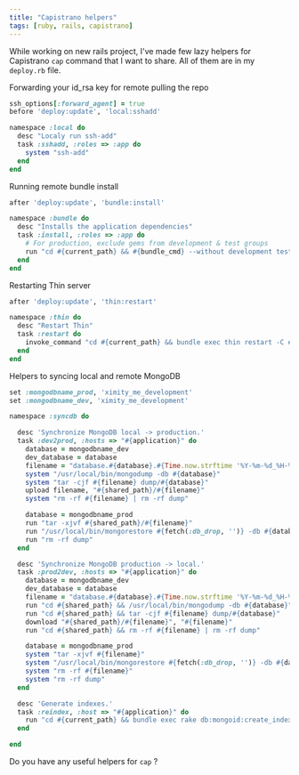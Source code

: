 ```yaml
---
title: "Capistrano helpers"
tags: [ruby, rails, capistrano]
---
```


While working on new rails project, I've made few lazy helpers for Capistrano `cap` command that I want to share. All of them are in my `deploy.rb` file.

<!-- more -->

Forwarding your id_rsa key for remote pulling the repo

``` ruby
ssh_options[:forward_agent] = true
before 'deploy:update', 'local:sshadd'

namespace :local do
  desc "Localy run ssh-add"
  task :sshadd, :roles => :app do
    system "ssh-add"
  end
end
```


Running remote bundle install

``` ruby
after 'deploy:update', 'bundle:install'

namespace :bundle do
  desc "Installs the application dependencies"
  task :install, :roles => :app do
    # For production, exclude gems from development & test groups
    run "cd #{current_path} && #{bundle_cmd} --without development test"
  end
end
```


Restarting Thin server

``` ruby
after 'deploy:update', 'thin:restart'

namespace :thin do
  desc "Restart Thin"
  task :restart do
    invoke_command "cd #{current_path} && bundle exec thin restart -C #{deploy_to}/current/thin.yml"
  end
end
```


Helpers to syncing local and remote MongoDB

``` ruby
set :mongodbname_prod, 'ximity_me_development'
set :mongodbname_dev, 'ximity_me_development'

namespace :syncdb do

  desc 'Synchronize MongoDB local -> production.'
  task :dev2prod, :hosts => "#{application}" do
    database = mongodbname_dev
    dev_database = database
    filename = "database.#{database}.#{Time.now.strftime '%Y-%m-%d_%H-%M-%S'}.tar.bz2"
    system "/usr/local/bin/mongodump -db #{database}"
    system "tar -cjf #{filename} dump/#{database}"
    upload filename, "#{shared_path}/#{filename}"
    system "rm -rf #{filename} | rm -rf dump"

    database = mongodbname_prod
    run "tar -xjvf #{shared_path}/#{filename}"
    run "/usr/local/bin/mongorestore #{fetch(:db_drop, '')} -db #{database} dump/#{dev_database}"
    run "rm -rf dump"
  end

  desc 'Synchronize MongoDB production -> local.'
  task :prod2dev, :hosts => "#{application}" do
    database = mongodbname_dev
    dev_database = database
    filename = "database.#{database}.#{Time.now.strftime '%Y-%m-%d_%H-%M-%S'}.tar.bz2"
    run "cd #{shared_path} && /usr/local/bin/mongodump -db #{database}"
    run "cd #{shared_path} && tar -cjf #{filename} dump/#{database}"
    download "#{shared_path}/#{filename}", "#{filename}"
    run "cd #{shared_path} && rm -rf #{filename} | rm -rf dump"

    database = mongodbname_prod
    system "tar -xjvf #{filename}"
    system "/usr/local/bin/mongorestore #{fetch(:db_drop, '')} -db #{database} dump/#{dev_database}"
    system "rm -rf #{filename}"
    system "rm -rf dump"
  end

  desc 'Generate indexes.'
  task :reindex, :host => "#{application}" do
    run "cd #{current_path} && bundle exec rake db:mongoid:create_indexes --trace"
  end

end
```


Do you have any useful helpers for `cap` ?
